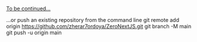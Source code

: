 [To be continued...](https://nextjs.org/learn/basics/assets-metadata-css)

…or push an existing repository from the command line
git remote add origin https://github.com/zherar7ordoya/ZeroNextJS.git
git branch -M main
git push -u origin main